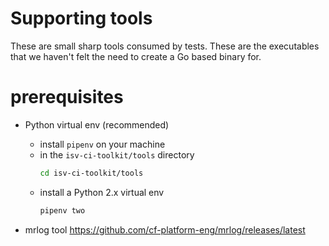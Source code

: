 # Supporting tools
These are small sharp tools consumed by tests. These
are the executables that we haven't felt the need to
create a Go based binary for.

# prerequisites

* Python virtual env (recommended)
    * install `pipenv` on your machine
    * in the `isv-ci-toolkit/tools` directory
        ```bash
        cd isv-ci-toolkit/tools
        ```
    * install a Python 2.x virtual env
        ```bash
        pipenv two
        ``` 

* mrlog tool
    https://github.com/cf-platform-eng/mrlog/releases/latest